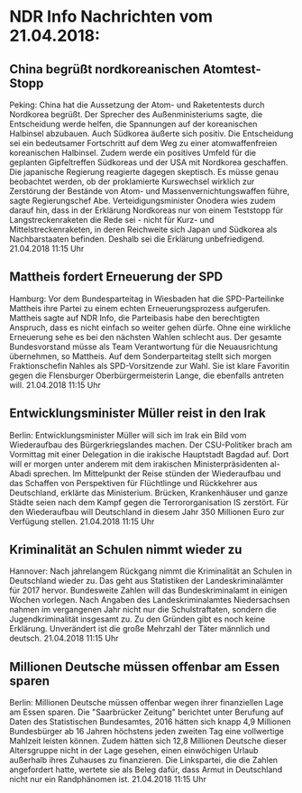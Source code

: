 # NDR Info Nachrichten vom 21.04.2018:


## China begrüßt nordkoreanischen  Atomtest-Stopp
Peking: China hat die Aussetzung der Atom- und Raketentests durch Nordkorea begrüßt. Der Sprecher des Außenministeriums sagte, die Entscheidung werde helfen, die Spannungen auf der koreanischen Halbinsel abzubauen. Auch Südkorea äußerte sich positiv. Die Entscheidung sei ein bedeutsamer Fortschritt auf dem Weg zu einer atomwaffenfreien koreanischen Halbinsel. Zudem werde ein positives Umfeld für die geplanten Gipfeltreffen Südkoreas und der USA mit Nordkorea geschaffen. Die japanische Regierung reagierte dagegen skeptisch. Es müsse genau beobachtet werden, ob der proklamierte Kurswechsel wirklich zur Zerstörung der Bestände von Atom- und Massenvernichtungswaffen führe, sagte Regierungschef Abe. Verteidigungsminister Onodera wies zudem darauf hin, dass in der Erklärung Nordkoreas nur von einem Teststopp für Langstreckenraketen die Rede sei - nicht für Kurz- und Mittelstreckenraketen, in deren Reichweite sich Japan und Südkorea als Nachbarstaaten befinden. Deshalb sei die Erklärung unbefriedigend. 21.04.2018 11:15 Uhr 

## Mattheis fordert Erneuerung der SPD
Hamburg: Vor dem Bundesparteitag in Wiesbaden hat die SPD-Parteilinke Mattheis ihre Partei zu einem echten Erneuerungsprozess aufgerufen. Mattheis sagte auf NDR Info, die Parteibasis habe den berechtigten Anspruch, dass es nicht einfach so weiter gehen dürfe. Ohne eine wirkliche Erneuerung sehe es bei den nächsten Wahlen schlecht aus. Der gesamte Bundesvorstand müsse als Team Verantwortung für die Neuausrichtung übernehmen, so Mattheis. Auf dem Sonderparteitag stellt sich morgen Fraktionschefin Nahles als SPD-Vorsitzende zur Wahl. Sie ist klare Favoritin gegen die Flensburger Oberbürgermeisterin Lange, die ebenfalls antreten will. 21.04.2018 11:15 Uhr 

## Entwicklungsminister Müller reist in den Irak
Berlin: Entwicklungsminister Müller will sich im Irak ein Bild vom Wiederaufbau des Bürgerkriegslandes machen. Der CSU-Politiker brach am Vormittag mit einer Delegation in die irakische Hauptstadt Bagdad auf. Dort will er morgen unter anderem mit dem irakischen Ministerpräsidenten al-Abadi sprechen. Im Mittelpunkt der Reise stünden der Wiederaufbau und das Schaffen von Perspektiven für Flüchtlinge und Rückkehrer aus Deutschland, erklärte das Ministerium. Brücken, Krankenhäuser und ganze Städte seien nach dem Kampf gegen die Terrororganisation IS zerstört. Für den Wiederaufbau will Deutschland in diesem Jahr 350 Millionen Euro zur Verfügung stellen. 21.04.2018 11:15 Uhr 

## Kriminalität an Schulen nimmt wieder zu
Hannover: Nach jahrelangem Rückgang nimmt die Kriminalität an Schulen in Deutschland wieder zu. Das geht aus Statistiken der Landeskriminalämter für 2017 hervor. Bundesweite Zahlen will das Bundeskriminalamt in einigen Wochen vorlegen. Nach Angaben des Landeskriminalamtes Niedersachsen nahmen im vergangenen Jahr nicht nur die Schulstraftaten, sondern die Jugendkriminalität insgesamt zu. Zu den Gründen gibt es noch keine Erklärung. Unverändert ist die große Mehrzahl der Täter männlich und deutsch. 21.04.2018 11:15 Uhr 

## Millionen Deutsche müssen offenbar am Essen sparen
Berlin: 			Millionen Deutsche müssen offenbar wegen ihrer finanziellen Lage am Essen sparen. Die "Saarbrücker Zeitung" berichtet unter Berufung auf Daten des Statistischen Bundesamtes, 2016 hätten sich knapp 4,9 Millionen Bundesbürger ab 16 Jahren höchstens jeden zweiten Tag eine vollwertige Mahlzeit leisten können. Zudem hätten sich 12,8 Millionen Deutsche dieser Altersgruppe nicht in der Lage gesehen, einen einwöchigen Urlaub außerhalb ihres Zuhauses zu finanzieren. Die Linkspartei, die die Zahlen angefordert hatte, wertete sie als Beleg dafür, dass Armut in Deutschland nicht nur ein Randphänomen ist. 21.04.2018 11:15 Uhr 
